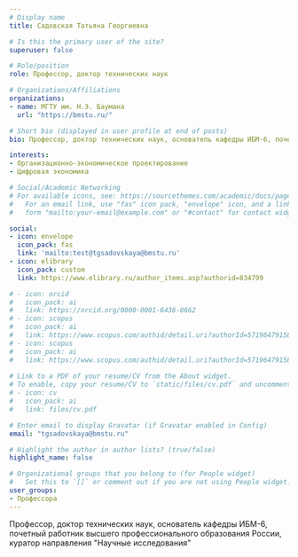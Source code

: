 ```yaml
---
# Display name
title: Садовская Татьяна Георгиевна

# Is this the primary user of the site?
superuser: false

# Role/position
role: Профессор, доктор технических наук

# Organizations/Affiliations
organizations:
- name: МГТУ им. Н.Э. Баумана
  url: "https://bmstu.ru/"

# Short bio (displayed in user profile at end of posts)
bio: Профессор, доктор технических наук, основатель кафедры ИБМ-6, почетный работник высшего профессионального образования России, куратор направления "Научные исследования"

interests:
- Организационно-экономическое проектирование
- Цифровая экономика

# Social/Academic Networking
# For available icons, see: https://sourcethemes.com/academic/docs/page-builder/#icons
#   For an email link, use "fas" icon pack, "envelope" icon, and a link in the
#   form "mailto:your-email@example.com" or "#contact" for contact widget.

social:
- icon: envelope
  icon_pack: fas
  link: 'mailto:test@tgsadovskaya@bmstu.ru'
- icon: elibrary
  icon_pack: custom
  link: https://www.elibrary.ru/author_items.asp?authorid=834799

# - icon: orcid
#   icon_pack: ai
#   link: https://orcid.org/0000-0001-6436-8662
# - icon: scopus
#   icon_pack: ai
#   link: https://www.scopus.com/authid/detail.uri?authorId=57196479158
# - icon: scopus
#   icon_pack: ai
#   link: https://www.scopus.com/authid/detail.uri?authorId=57196479158
  
# Link to a PDF of your resume/CV from the About widget.
# To enable, copy your resume/CV to `static/files/cv.pdf` and uncomment the lines below.
# - icon: cv
#   icon_pack: ai
#   link: files/cv.pdf

# Enter email to display Gravatar (if Gravatar enabled in Config)
email: "tgsadovskaya@bmstu.ru"

# Highlight the author in author lists? (true/false)
highlight_name: false

# Organizational groups that you belong to (for People widget)
#   Set this to `[]` or comment out if you are not using People widget.
user_groups:
- Профессора
---
```


Профессор, доктор технических наук, основатель кафедры ИБМ-6, почетный работник высшего профессионального образования России, куратор направления "Научные исследования"



